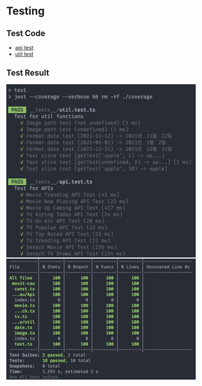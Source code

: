 # Testing

## Test Code

- [api test](../__tests__/api.test.ts)
- [util test](../__tests__/util.test.ts)

## Test Result

<img src="./test1.png" width="600"/>

<img src="./test2.png" width="600"/>
